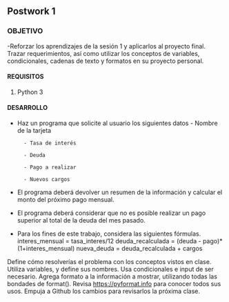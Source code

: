 
## Postwork 1

### OBJETIVO

-Reforzar los aprendizajes de la sesión 1 y  aplicarlos al proyecto final. Trazar requerimientos, así como utilizar los conceptos de variables, condicionales, cadenas de texto y formatos en su proyecto personal.
#### REQUISITOS

1. Python 3

#### DESARROLLO

- Haz un programa que solicite al usuario los siguientes datos
        - Nombre de la tarjeta

        - Tasa de interés

        - Deuda

        - Pago a realizar

        - Nuevos cargos
        
- El programa deberá devolver un resumen de la información y calcular el monto del próximo pago mensual.
- El programa deberá considerar que no es posible realizar un pago superior al total de la deuda del mes pasado.
- Para los fines de este trabajo, considera las siguientes fórmulas.
        interes_mensual = tasa_interes/12
        deuda_recalculada = (deuda - pago)*(1+interes_mensual)
        nueva_deuda = deuda_recalculada + cargos

Define cómo resolverías el problema con los conceptos vistos en clase.
Utiliza variables, y define sus nombres. Usa condicionales e input de ser necesario.
Agrega formato a la información a mostrar, utilizando todas las bondades de format(). 
Revisa https://pyformat.info para conocer todos sus usos.
Empuja a Github los cambios para revisarlos la próxima clase.




